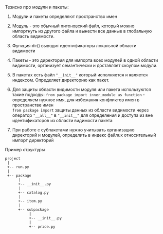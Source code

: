 Тезисно про модули и пакеты:
1. Модули и пакеты определяют пространство имен
2. Модуль - это обычный питоновский файл, который можно импортнуть из другого файла и вынести все данные в глобальную область видимости.
3. Функция dir() выводит идентификаторы локальной области видимости 
4. Пакеты - это директория для импорта всех модулей в одной области видимости, организует семантически и доставляет скоупом модули.
5. В пакетах есть файл ```"__init__"``` который исполняется и является индексом. Определяет директорию как пакет.
6. Для защиты области видимости модуля или пакета используются такие подходы:
  ```from package import inner_module as function``` - определяем нужное имя, для избежания конфликтов имен в пространстве имен  
  ```from package import``` защиты данных из области видимости через оператор ```"__all__"``` в ```"__init__"``` для определения и доступа из вне идентификаторов из области видимости пакета
  
7. При работе с субпакетами нужно учитывать организацию директорий и модулей, определить в индекс файлuх относительный импорт директорий

Пример структуры 
```
project
 |
 +-- run.py
 |
 +-- package
      |
      +-- __init__.py
      |
      +-- catalog.py
      |
      +-- item.py
      |
      +-- subpackage
           |
           +-- __init__.py
           |
           +-- price.py
```

